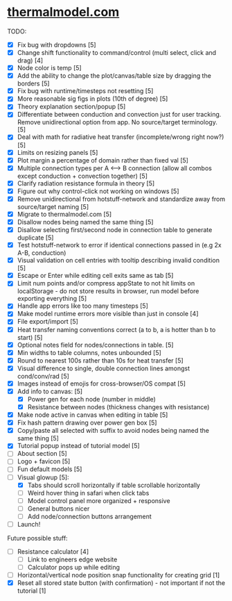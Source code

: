 # [thermalmodel.com](https://thermalmodel.com)

TODO:
- [x] Fix bug with dropdowns [5]
- [x] Change shift functionality to command/control (multi select, click and drag) [4]
- [x] Node color is temp [5]
- [x] Add the ability to change the plot/canvas/table size by dragging the borders [5]
- [x] Fix bug with runtime/timesteps not resetting [5]
- [x] More reasonable sig figs in plots (10th of degree) [5]
- [x] Theory explanation section/popup [5]
- [x] Differentiate between conduction and convection just for user tracking. Remove unidirectional option from app. No source/target terminology. [5]
- [x] Deal with math for radiative heat transfer (incomplete/wrong right now?) [5]
- [x] Limits on resizing panels [5]
- [x] Plot margin a percentage of domain rather than fixed val [5]
- [x] Multiple connection types per A <--> B connection (allow all combos except conduction + convection together) [5]
- [x] Clarify radiation resistance formula in theory [5]
- [x] Figure out why control-click not working on windows [5]
- [x] Remove unidirectional from hotstuff-network and standardize away from source/target naming [5]
- [x] Migrate to thermalmodel.com [5]
- [x] Disallow nodes being named the same thing [5]
- [x] Disallow selecting first/second node in connection table to generate duplicate [5]
- [x] Test hotstuff-network to error if identical connections passed in (e.g 2x A-B, conduction)
- [x] Visual validation on cell entries with tooltip describing invalid condition [5]
- [x] Escape or Enter while editing cell exits same as tab [5]
- [x] Limit num points and/or compress appState to not hit limits on localStorage - do not store results in browser, run model before exporting everything [5]
- [x] Handle app errors like too many timesteps [5]
- [x] Make model runtime errors more visible than just in console [4]
- [x] File export/import [5]
- [x] Heat transfer naming conventions correct (a to b, a is hotter than b to start) [5]
- [x] Optional notes field for nodes/connections in table. [5]
- [x] Min widths to table columns, notes unbounded [5]
- [x] Round to nearest 100s rather than 10s for heat transfer [5]
- [x] Visual difference to single, double connection lines amongst cond/conv/rad [5]
- [x] Images instead of emojis for cross-browser/OS compat [5]
- [x] Add info to canvas: [5]
  - [x] Power gen for each node (number in middle)
  - [x] Resistance between nodes (thickness changes with resistance)
- [x] Make node active in canvas when editing in table [5]
- [x] Fix hash pattern drawing over power gen box [5]
- [x] Copy/paste all selected with suffix to avoid nodes being named the same thing [5]
- [x] Tutorial popup instead of tutorial model [5]
- [ ] About section [5]
- [ ] Logo + favicon [5]
- [ ] Fun default models [5]
- [ ] Visual glowup [5]:
  - [x] Tabs should scroll horizontally if table scrollable horizontally
  - [ ] Weird hover thing in safari when click tabs
  - [ ] Model control panel more organized + responsive
  - [ ] General buttons nicer
  - [ ] Add node/connection buttons arrangement
- [ ] Launch!

Future possible stuff:
- [ ] Resistance calculator [4]
  - [ ] Link to engineers edge website
  - [ ] Calculator pops up while editing
- [ ] Horizontal/vertical node position snap functionality for creating grid [1]
- [x] Reset all stored state button (with confirmation) - not important if not the tutorial [1]
